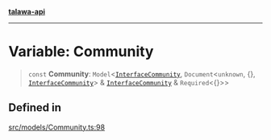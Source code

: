 [**talawa-api**](../../../README.md)

***

# Variable: Community

> `const` **Community**: `Model`\<[`InterfaceCommunity`](../interfaces/InterfaceCommunity.md), `Document`\<`unknown`, \{\}, [`InterfaceCommunity`](../interfaces/InterfaceCommunity.md)\> & [`InterfaceCommunity`](../interfaces/InterfaceCommunity.md) & `Required`\<\{\}\>\>

## Defined in

[src/models/Community.ts:98](https://github.com/Suyash878/talawa-api/blob/e4413cec641a837926071678fed3c7f67234e31e/src/models/Community.ts#L98)
